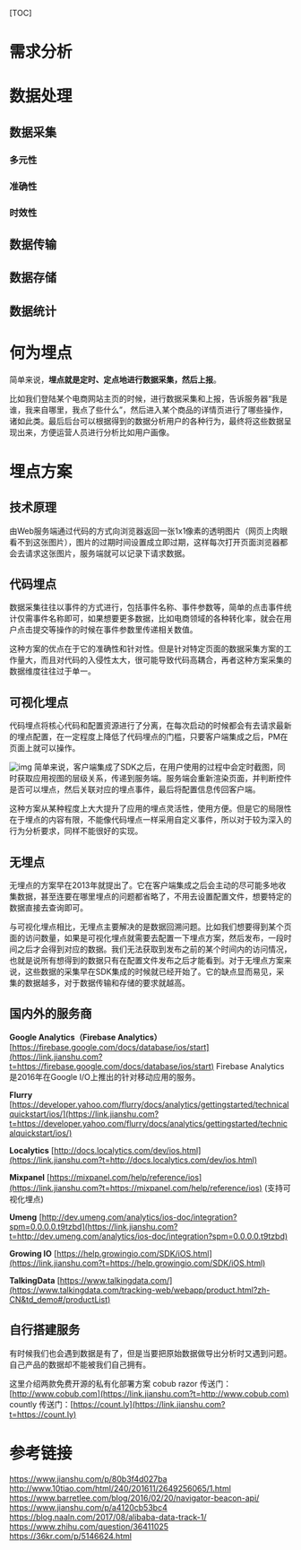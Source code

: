 [TOC]
# 需求分析
# 数据处理
## 数据采集
### 多元性
### 准确性
### 时效性
## 数据传输
## 数据存储
## 数据统计
# 何为埋点
简单来说，**埋点就是定时、定点地进行数据采集，然后上报**。

比如我们登陆某个电商网站主页的时候，进行数据采集和上报，告诉服务器“我是谁，我来自哪里，我点了些什么”，然后进入某个商品的详情页进行了哪些操作，诸如此类。最后后台可以根据得到的数据分析用户的各种行为，最终将这些数据呈现出来，方便运营人员进行分析比如用户画像。

# 埋点方案
## 技术原理
由Web服务端通过代码的方式向浏览器返回一张1x1像素的透明图片（网页上肉眼看不到这张图片），图片的过期时间设置成立即过期，这样每次打开页面浏览器都会去请求这张图片，服务端就可以记录下请求数据。
## 代码埋点
数据采集往往以事件的方式进行，包括事件名称、事件参数等，简单的点击事件统计仅需事件名称即可，如果想要更多数据，比如电商领域的各种转化率，就会在用户点击提交等操作的时候在事件参数里传递相关数值。

这种方案的优点在于它的准确性和针对性。但是针对特定页面的数据采集方案的工作量大，而且对代码的入侵性太大，很可能导致代码高耦合，再者这种方案采集的数据维度往往过于单一。
## 可视化埋点
代码埋点将核心代码和配置资源进行了分离，在每次启动的时候都会有去请求最新的埋点配置，在一定程度上降低了代码埋点的门槛，只要客户端集成之后，PM在页面上就可以操作。

![img](https:////upload-images.jianshu.io/upload_images/280339-303bba8a44b267d5.png?)
简单来说，客户端集成了SDK之后，在用户使用的过程中会定时截图，同时获取应用视图的层级关系，传递到服务端。服务端会重新渲染页面，并判断控件是否可以埋点，然后关联对应的埋点事件，最后将配置信息传回客户端。

这种方案从某种程度上大大提升了应用的埋点灵活性，使用方便。但是它的局限性在于埋点的内容有限，不能像代码埋点一样采用自定义事件，所以对于较为深入的行为分析要求，同样不能很好的实现。
## 无埋点
无埋点的方案早在2013年就提出了。它在客户端集成之后会主动的尽可能多地收集数据，甚至连要在哪里埋点的问题都省略了，不用去设置配置文件，想要特定的数据直接去查询即可。

与可视化埋点相比，无埋点主要解决的是数据回溯问题。比如我们想要得到某个页面的访问数量，如果是可视化埋点就需要去配置一下埋点方案，然后发布，一段时间之后才会得到对应的数据。我们无法获取到发布之前的某个时间内的访问情况，也就是说所有想得到的数据只有在配置文件发布之后才能看到。对于无埋点方案来说，这些数据的采集早在SDK集成的时候就已经开始了。它的缺点显而易见，采集的数据越多，对于数据传输和存储的要求就越高。

## 国内外的服务商
**Google Analytics（Firebase Analytics）**
 [https://firebase.google.com/docs/database/ios/start](https://link.jianshu.com?t=https://firebase.google.com/docs/database/ios/start)
 Firebase Analytics是2016年在Google I/O上推出的针对移动应用的服务。

**Flurry**
 [https://developer.yahoo.com/flurry/docs/analytics/gettingstarted/technicalquickstart/ios/](https://link.jianshu.com?t=https://developer.yahoo.com/flurry/docs/analytics/gettingstarted/technicalquickstart/ios/)

**Localytics**
 [http://docs.localytics.com/dev/ios.html](https://link.jianshu.com?t=http://docs.localytics.com/dev/ios.html)

**Mixpanel**
 [https://mixpanel.com/help/reference/ios](https://link.jianshu.com?t=https://mixpanel.com/help/reference/ios)
 (支持可视化埋点)

**Umeng**
 [http://dev.umeng.com/analytics/ios-doc/integration?spm=0.0.0.0.t9tzbd](https://link.jianshu.com?t=http://dev.umeng.com/analytics/ios-doc/integration?spm=0.0.0.0.t9tzbd)

**Growing IO**
 [https://help.growingio.com/SDK/iOS.html](https://link.jianshu.com?t=https://help.growingio.com/SDK/iOS.html)

**TalkingData**
 [https://www.talkingdata.com/](https://www.talkingdata.com/tracking-web/webapp/product.html?zh-CN&td_demo#/productList)

## 自行搭建服务
有时候我们也会遇到数据是有了，但是当要把原始数据做导出分析时又遇到问题。自己产品的数据却不能被我们自己拥有。

这里介绍两款免费开源的私有化部署方案
cobub razor 
传送门：[http://www.cobub.com](https://link.jianshu.com?t=http://www.cobub.com)
countly
传送门：[https://count.ly](https://link.jianshu.com?t=https://count.ly)

# 参考链接
https://www.jianshu.com/p/80b3f4d027ba
http://www.10tiao.com/html/240/201611/2649256065/1.html
https://www.barretlee.com/blog/2016/02/20/navigator-beacon-api/
https://www.jianshu.com/p/a4120cb53bc4
https://blog.naaln.com/2017/08/alibaba-data-track-1/
https://www.zhihu.com/question/36411025
https://36kr.com/p/5146624.html



